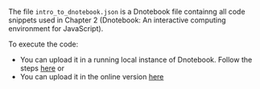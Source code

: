 The file `intro_to_dnotebook.json` is a Dnotebook file containng all code snippets used in Chapter 2 (Dnotebook: An interactive computing environment for JavaScript).

To execute the code:
* You can upload it in a running local instance of Dnotebook. Follow the steps [here](https://github.com/opensource9ja/notebookjs)
or 
* You can upload it in the online version [here](https://playnotebook.jsdata.org/)